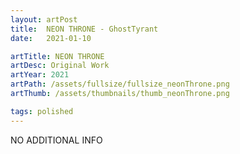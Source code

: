 ```yaml
---
layout: artPost
title:  NEON THRONE - GhostTyrant
date:   2021-01-10

artTitle: NEON THRONE
artDesc: Original Work
artYear: 2021
artPath: /assets/fullsize/fullsize_neonThrone.png
artThumb: /assets/thumbnails/thumb_neonThrone.png

tags: polished
---
```


NO ADDITIONAL INFO